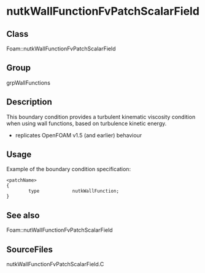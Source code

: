 # nutkWallFunctionFvPatchScalarField 
## Class
Foam::nutkWallFunctionFvPatchScalarField

## Group
grpWallFunctions

## Description
This boundary condition provides a turbulent kinematic viscosity condition
when using wall functions, based on turbulence kinetic energy.
- replicates OpenFOAM v1.5 (and earlier) behaviour

## Usage
Example of the boundary condition specification:
```
<patchName>
{
        type            nutkWallFunction;
}
```

## See also
Foam::nutWallFunctionFvPatchScalarField

## SourceFiles
nutkWallFunctionFvPatchScalarField.C

